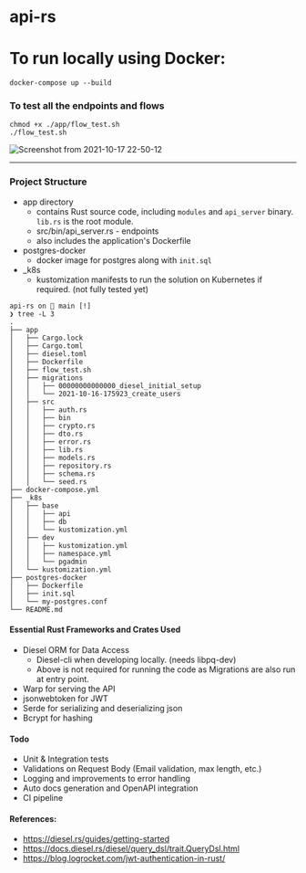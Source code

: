 # api-rs

# To run locally using Docker: 

```
docker-compose up --build
```

### To test all the endpoints and flows

```
chmod +x ./app/flow_test.sh
./flow_test.sh
```

![Screenshot from 2021-10-17 22-50-12](https://user-images.githubusercontent.com/3830633/137646213-346ab210-d42a-4e8d-8d18-52c0435c6983.png)

---

### Project Structure

* app directory
    * contains Rust source code, including `modules` and `api_server` binary. `lib.rs` is the root module.
    * src/bin/api_server.rs - endpoints
    * also includes the application's Dockerfile    
* postgres-docker
    * docker image for postgres along with `init.sql`
* _k8s 
    * kustomization manifests to run the solution on Kubernetes if required. (not fully tested yet)

```
api-rs on  main [!] 
❯ tree -L 3
.
├── app
│   ├── Cargo.lock
│   ├── Cargo.toml
│   ├── diesel.toml
│   ├── Dockerfile
│   ├── flow_test.sh
│   ├── migrations
│   │   ├── 00000000000000_diesel_initial_setup
│   │   └── 2021-10-16-175923_create_users
│   ├── src
│   │   ├── auth.rs
│   │   ├── bin
│   │   ├── crypto.rs
│   │   ├── dto.rs
│   │   ├── error.rs
│   │   ├── lib.rs
│   │   ├── models.rs
│   │   ├── repository.rs
│   │   ├── schema.rs
│   │   └── seed.rs
├── docker-compose.yml
├── _k8s
│   ├── base
│   │   ├── api
│   │   ├── db
│   │   └── kustomization.yml
│   ├── dev
│   │   ├── kustomization.yml
│   │   ├── namespace.yml
│   │   └── pgadmin
│   └── kustomization.yml
├── postgres-docker
│   ├── Dockerfile
│   ├── init.sql
│   └── my-postgres.conf
└── README.md
```

#### Essential Rust Frameworks and Crates Used

* Diesel ORM for Data Access    
    * Diesel-cli when developing locally. (needs libpq-dev)
    * Above is not required for running the code as Migrations are also run at entry point.
* Warp for serving the API
* jsonwebtoken for JWT
* Serde for serializing and deserializing json
* Bcrypt for hashing

#### Todo

* Unit & Integration tests
* Validations on Request Body (Email validation, max length, etc.)
* Logging and improvements to error handling
* Auto docs generation and OpenAPI integration
* CI pipeline

#### References:

* https://diesel.rs/guides/getting-started
* https://docs.diesel.rs/diesel/query_dsl/trait.QueryDsl.html
* https://blog.logrocket.com/jwt-authentication-in-rust/

